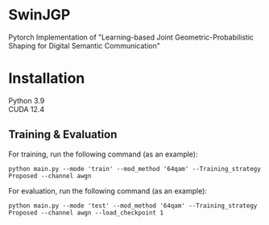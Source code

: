 # SwinJGP
Pytorch Implementation of "Learning-based Joint Geometric-Probabilistic Shaping for Digital Semantic Communication"
# Installation
Python 3.9<br>
CUDA 12.4
## Training & Evaluation
For training, run the following command (as an example):
``` 
python main.py --mode 'train' --mod_method '64qam' --Training_strategy Proposed --channel awgn
```

For evaluation, run the following command (as an example):
``` 
python main.py --mode 'test' --mod_method '64qam' --Training_strategy Proposed --channel awgn --load_checkpoint 1
```
